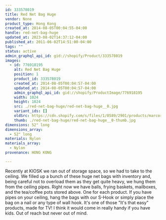 ```yaml
---
id: 333578019
title: Red Net Bag Huge
vendor: None
product_type: Hong Kong
created_at: 2014-08-05T00:04:55-04:00
handle: red-net-bag-huge
updated_at: 2023-08-02T14:37:12-04:00
published_at: 2011-06-02T14:51:00-04:00
tags: ""
status: active
admin_graphql_api_id: gid://shopify/Product/333578019
images:
  - id: 776918195
    alt: Red Net Bag Huge
    position: 1
    product_id: 333578019
    created_at: 2014-08-05T00:04:57-04:00
    updated_at: 2014-08-05T00:04:57-04:00
    admin_graphql_api_id: gid://shopify/ProductImage/776918195
    width: 1024
    height: 1024
    src: ./red-net-bag-huge/red-net-bag-huge__0.jpg
    variant_ids: []
    oldSrc: https://cdn.shopify.com/s/files/1/0589/2901/products/marcoredbag.jpeg?v=1407211497
    thumb: ./red-net-bag-huge/red-net-bag-huge__0-thumb.jpg
dimensions: 52" long
dimensions_array:
  - 52" long
materials: Nylon
materials_array:
  - Nylon
provenance: HONG KONG

---
```


Recently at KIOSK we ran out of storage space, so we had to take to the ceiling. We filled up a bunch of these huge net bags with inventory and, being careful not to overload them as they get quite heavy, we hung them from the ceiling pipes. Right now we have balls, frying baskets, mailboxes, and the tea/coffee pots stored above. One for each product. If you have pipes on your ceiling, hang the bags with our S-Hook or simply place the bag on a nail or any type of wall hook. It's one of those "It's that easy" products, made for TV! I think it would come in really handy if you have kids. Out of reach but never out of mind.